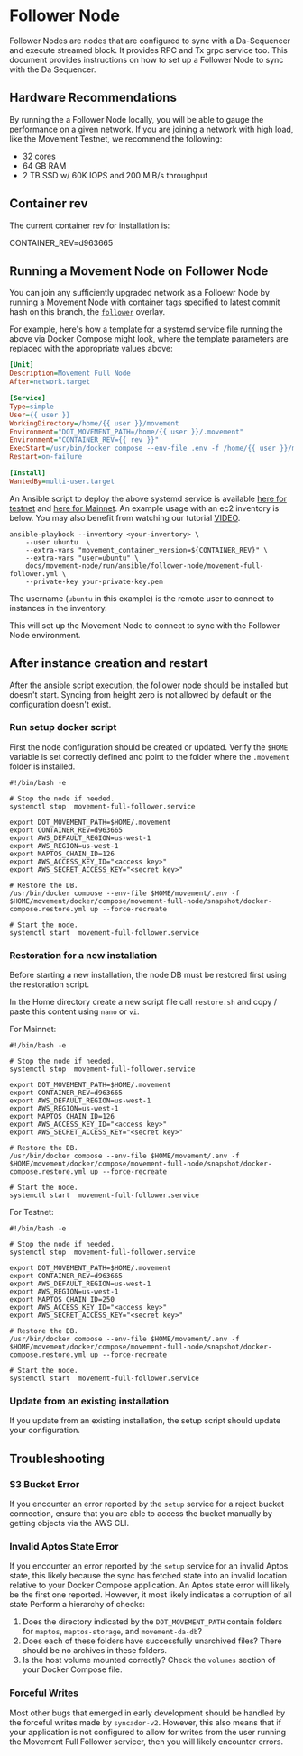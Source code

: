 # Follower Node
Follower Nodes are nodes that are configured to sync with a Da-Sequencer and execute streamed block. It provides RPC and Tx grpc service too. This document provides instructions on how to set up a Follower Node to sync with the Da Sequencer.

## Hardware Recommendations
By running the a Follower Node locally, you will be able to gauge the performance on a given network. If you are joining a network with high load, like the Movement Testnet, we recommend the following:
- 32 cores
- 64 GB RAM
- 2 TB SSD w/ 60K IOPS and 200 MiB/s throughput

## Container rev

The current container rev for installation is:

CONTAINER_REV=d963665

## Running a Movement Node on Follower Node
You can join any sufficiently upgraded network as a Folloewr Node by running a Movement Node with container tags specified to latest commit hash on this branch, the [`follower`](../../../../../docker/compose/movement-full-node/docker-compose.follower.yml) overlay. 

For example, here's how a template for a systemd service file running the above via Docker Compose might look, where the template parameters are replaced with the appropriate values above:

```ini
[Unit]
Description=Movement Full Node
After=network.target

[Service]
Type=simple
User={{ user }}
WorkingDirectory=/home/{{ user }}/movement
Environment="DOT_MOVEMENT_PATH=/home/{{ user }}/.movement"
Environment="CONTAINER_REV={{ rev }}"
ExecStart=/usr/bin/docker compose --env-file .env -f /home/{{ user }}/movement/docker/compose/movement-full-node/docker-compose.follower.yml up --force-recreate --remove-orphans
Restart=on-failure

[Install]
WantedBy=multi-user.target
```

An Ansible script to deploy the above systemd service is available [here for testnet](./testnet/movement-full-follower.yml) and [here for Mainnet](./mainnet/movement-full-follower.yml). An example usage with an ec2 inventory is below. You may also benefit from watching our tutorial [VIDEO](https://www.loom.com/share/59e6a31a08ef4260bdc9b082a3980f52).

```shell
ansible-playbook --inventory <your-inventory> \
    --user ubuntu  \
    --extra-vars "movement_container_version=${CONTAINER_REV}" \
    --extra-vars "user=ubuntu" \
    docs/movement-node/run/ansible/follower-node/movement-full-follower.yml \
    --private-key your-private-key.pem
```

The username (`ubuntu` in this example) is the remote user to connect to instances in the inventory.

This will set up the Movement Node to connect to sync with the Follower Node environment.

## After instance creation and restart
After the ansible script execution, the follower node should be installed but doesn't start. Syncing from height zero is not allowed by default or the configuration doesn't exist.

### Run setup docker script
First the node configuration should be created or updated.
Verify the `$HOME` variable is set correctly defined and point to the folder where the `.movement` folder is installed.

```
#!/bin/bash -e

# Stop the node if needed.
systemctl stop  movement-full-follower.service

export DOT_MOVEMENT_PATH=$HOME/.movement
export CONTAINER_REV=d963665
export AWS_DEFAULT_REGION=us-west-1
export AWS_REGION=us-west-1
export MAPTOS_CHAIN_ID=126
export AWS_ACCESS_KEY_ID="<access key>"
export AWS_SECRET_ACCESS_KEY="<secret key>"

# Restore the DB.
/usr/bin/docker compose --env-file $HOME/movement/.env -f $HOME/movement/docker/compose/movement-full-node/snapshot/docker-compose.restore.yml up --force-recreate

# Start the node.
systemctl start  movement-full-follower.service

```

### Restoration for a new installation

Before starting a new installation, the node DB must be restored first using the restoration script.

In the Home directory create a new script file call `restore.sh` and copy / paste this content using `nano` or `vi`.

For Mainnet:

```
#!/bin/bash -e

# Stop the node if needed.
systemctl stop  movement-full-follower.service

export DOT_MOVEMENT_PATH=$HOME/.movement
export CONTAINER_REV=d963665
export AWS_DEFAULT_REGION=us-west-1
export AWS_REGION=us-west-1
export MAPTOS_CHAIN_ID=126
export AWS_ACCESS_KEY_ID="<access key>"
export AWS_SECRET_ACCESS_KEY="<secret key>"

# Restore the DB.
/usr/bin/docker compose --env-file $HOME/movement/.env -f $HOME/movement/docker/compose/movement-full-node/snapshot/docker-compose.restore.yml up --force-recreate

# Start the node.
systemctl start  movement-full-follower.service

```


For Testnet:

```
#!/bin/bash -e

# Stop the node if needed.
systemctl stop  movement-full-follower.service

export DOT_MOVEMENT_PATH=$HOME/.movement
export CONTAINER_REV=d963665
export AWS_DEFAULT_REGION=us-west-1
export AWS_REGION=us-west-1
export MAPTOS_CHAIN_ID=250
export AWS_ACCESS_KEY_ID="<access key>"
export AWS_SECRET_ACCESS_KEY="<secret key>"

# Restore the DB.
/usr/bin/docker compose --env-file $HOME/movement/.env -f $HOME/movement/docker/compose/movement-full-node/snapshot/docker-compose.restore.yml up --force-recreate

# Start the node.
systemctl start  movement-full-follower.service

```

### Update from an existing installation

If you update from an existing installation, the setup script should update your configuration.

## Troubleshooting 

### S3 Bucket Error
If you encounter an error reported by the `setup` service for a reject bucket connection, ensure that you are able to access the bucket manually by getting objects via the AWS CLI. 

### Invalid Aptos State Error
If you encounter an error reported by the `setup` service for an invalid Aptos state, this likely because the sync has fetched state into an invalid location relative to your Docker Compose application. An Aptos state error will likely be the first one reported. However, it most likely indicates a corruption of all state Perform a hierarchy of checks:
1. Does the directory indicated by the `DOT_MOVEMENT_PATH` contain folders for `maptos`, `maptos-storage`, and `movement-da-db`?
2. Does each of these folders have successfully unarchived files? There should be no archives in these folders.
3. Is the host volume mounted correctly? Check the `volumes` section of your Docker Compose file.

### Forceful Writes
Most other bugs that emerged in early development should be handled by the forceful writes made by `syncador-v2`. However, this also means that if your application is not configured to allow for writes from the user running the Movement Full Follower servicer, then you will likely encounter errors. 
